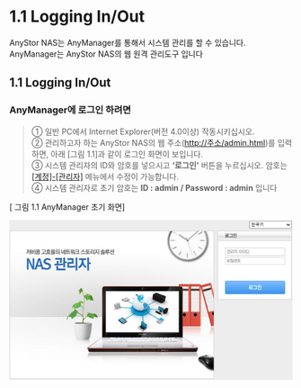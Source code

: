 # 1.1  Logging In/Out

  
 AnyStor NAS는 AnyManager를 통해서 시스템 관리를 할 수 있습니다.   
 AnyManager는 AnyStor NAS의 웹 원격 관리도구 입니다

## 1.1 Logging In/Out

### AnyManager에 로그인 하려면

> ① 일반 PC에서 Internet Explorer\(버전 4.0이상\) 작동시키십시오.   
>  ② 관리하고자 하는 AnyStor NAS의 웹 주소\([http://주소/admin.html](http://주소/admin.html)\)를 입력하면, 아래 \[그림 1.1\]과 같이 로그인 화면이 보입니다.   
>  ③ 시스템 관리자의 ID와 암호를 넣으시고 **‘로그인’** 버튼을 누르십시오. 암호는 [\[계정\]-\[관리자\]](login.md#54-관리자) 메뉴에서 수정이 가능합니다.  
>  ④ 시스템 관리자로 초기 암호는 **ID : admin / Password : admin** 입니다

   
 \[ 그림 1.1 AnyManager 초기 화면\]

![&#xB85C;&#xADF8;&#xC778;&#xD654;&#xBA74;](../.gitbook/assets/login.png)

